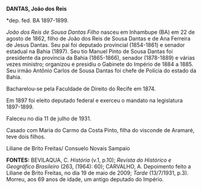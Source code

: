 **DANTAS, João dos Reis**

\*dep. fed. BA 1897-1899.

*João dos Reis de Sousa Dantas Filho* nasceu em Inhambupe (BA) em 22 de
agosto de 1862, filho de João dos Reis de Sousa Dantas e de Ana Ferreira
de Jesus Dantas. Seu pai foi deputado provincial (1854-1861) e senador
estadual na Bahia (1897). Seu tio Manuel Pinto de Sousa Dantas foi
presidente da província da Bahia (1865-1866), senador (1878-1889) e
várias vezes ministro; organizou e presidiu o Gabinete do Império de
1884 a 1885. Seu irmão Antônio Carlos de Sousa Dantas foi chefe de
Polícia do estado da Bahia.

Bacharelou-se pela Faculdade de Direito do Recife em 1874.

Em 1897 foi eleito deputado federal e exerceu o mandato na legislatura
1897-1899.

Faleceu no dia 11 de julho de 1931.

Casado com Maria do Carmo da Costa Pinto, filha do visconde de Aramaré,
teve dois filhos.

Liliane de Brito Freitas/ Consuelo Novais Sampaio

**FONTES:** BEVILAQUA, C. *História* (v.1, p.10); *Revista do Histórico
e Geográfico Brasileiro* (263, (1964): 60); CARVALHO, A. Depoimento
feito a Liliane de Brito Freitas, no dia 19 de maio de 2009; *Tarde*
(13/7/1931, p.3). Morreu, aos 69 anos de idade, um antigo deputado do
Império.
